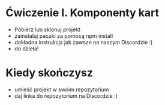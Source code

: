 # Ćwiczenie I. Komponenty kart

- Pobierz lub sklonuj projekt
- zainstaluj paczki za pomocą npm install
- dokładna instrukcja jak zawsze na naszym Discordzie :)
- do dzieła!

# Kiedy skończysz
- umieść projekt w swoim repozytorium
- daj linka do repozytorium na Discordzie :)
